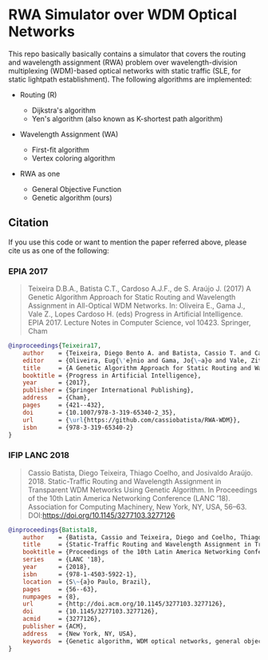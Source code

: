 # RWA Simulator over WDM Optical Networks

This repo basically basically contains a simulator that covers the routing and
wavelength assignment (RWA) problem over wavelength-division multiplexing
(WDM)-based optical networks with static traffic (SLE, for static lightpath
establishment). The following algorithms are implemented:

- Routing (R)
    - Dijkstra's algorithm  
    - Yen's algorithm (also known as K-shortest path algorithm)  

- Wavelength Assignment (WA)
    - First-fit algorithm  
    - Vertex coloring algorithm  

- RWA as one    
   - General Objective Function  
   - Genetic algorithm (ours)  

## Citation

If you use this code or want to mention the paper referred above, please cite 
us as one of the following: 

### EPIA 2017 

> Teixeira D.B.A., Batista C.T., Cardoso A.J.F., de S. Araújo J. (2017) 
> A Genetic Algorithm Approach for Static Routing and Wavelength Assignment in
> All-Optical WDM Networks. In: Oliveira E., Gama J., Vale Z., Lopes Cardoso H.
> (eds) Progress in Artificial Intelligence. EPIA 2017. Lecture Notes in
> Computer Science, vol 10423. Springer, Cham

```bibtex
@inproceedings{Teixeira17,
    author    = {Teixeira, Diego Bento A. and Batista, Cassio T. and Cardoso, Afonso Jorge F. and de S. Ara{\'u}jo, Josivaldo},
    editor    = {Oliveira, Eug{\'e}nio and Gama, Jo{\~a}o and Vale, Zita and Lopes Cardoso, Henrique},
    title     = {A Genetic Algorithm Approach for Static Routing and Wavelength Assignment in All-Optical WDM Networks},
    booktitle = {Progress in Artificial Intelligence},
    year      = {2017},
    publisher = {Springer International Publishing},
    address   = {Cham},
    pages     = {421--432},
    doi       = {10.1007/978-3-319-65340-2_35},
    url       = {\url{https://github.com/cassiobatista/RWA-WDM}},
    isbn      = {978-3-319-65340-2}
}
```

### IFIP LANC 2018 

> Cassio Batista, Diego Teixeira, Thiago Coelho, and Josivaldo Araújo. 2018. 
> Static-Traffic Routing and Wavelength Assignment in Transparent WDM Networks 
> Using Genetic Algorithm. In Proceedings of the 10th Latin America Networking 
> Conference (LANC ’18). Association for Computing Machinery, New York, NY, 
> USA, 56–63. DOI:https://doi.org/10.1145/3277103.3277126


```bibtex
@inproceedings{Batista18,
    author    = {Batista, Cassio and Teixeira, Diego and Coelho, Thiago and Ara\'{u}jo, Josivaldo},
    title     = {Static-Traffic Routing and Wavelength Assignment in Transparent WDM Networks Using Genetic Algorithm},
    booktitle = {Proceedings of the 10th Latin America Networking Conference},
    series    = {LANC '18},
    year      = {2018},
    isbn      = {978-1-4503-5922-1},
    location  = {S\~{a}o Paulo, Brazil},
    pages     = {56--63},
    numpages  = {8},
    url       = {http://doi.acm.org/10.1145/3277103.3277126},
    doi       = {10.1145/3277103.3277126},
    acmid     = {3277126},
    publisher = {ACM},
    address   = {New York, NY, USA},
    keywords  = {Genetic algorithm, WDM optical networks, general objective function, routing and wavelength assignment},
}
```

